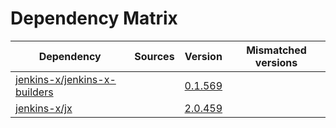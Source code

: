 # Dependency Matrix

Dependency | Sources | Version | Mismatched versions
---------- | ------- | ------- | -------------------
[jenkins-x/jenkins-x-builders](https://github.com/jenkins-x/jenkins-x-builders) |  | [0.1.569]() | 
[jenkins-x/jx](https://github.com/jenkins-x/jx) |  | [2.0.459](https://github.com/jenkins-x/jx/releases/tag/v2.0.459) | 
